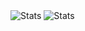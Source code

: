 <picture>
  <source media="(prefers-color-scheme: dark)" srcset="https://github-readme-stats.vercel.app/api?username=Gamma7113131&show_icons=true&count_private=true&theme=transparent">
  <source media="(prefers-color-scheme: light)" srcset="https://github-readme-stats.vercel.app/api?username=Gamma7113131&show_icons=true&count_private=true&theme=radical">
  <img alt="Stats" src="https://github-readme-stats.vercel.app/api?username=Gamma7113131&show_icons=true&count_private=true&theme=default">
</picture>
<picture>
  <source media="(prefers-color-scheme: dark)" srcset="[https://github-readme-stats.vercel.app/api/top-langs/?username=Gamma7113131&theme=radical](https://github-readme-stats.vercel.app/api/top-langs/?username=Gamma7113131&theme=radical&hide_border=false&include_all_commits=false&count_private=false&layout=compact)">
  <source media="(prefers-color-scheme: light)" srcset="https://github-readme-stats.vercel.app/api/top-langs/?username=Gamma7113131&theme=radical">
  <img alt="Stats" src="https://github-readme-stats.vercel.app/api/top-langs/?username=Gamma7113131&theme=radical">
</picture>

